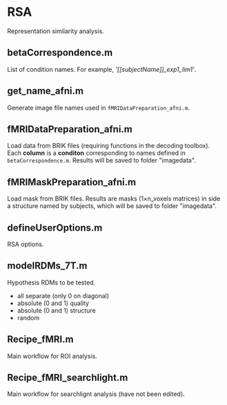 # RSA
Representation similarity analysis.

## betaCorrespondence.m
List of condition names. For example, *'[[subjectName]]_exp1_lim1'*.

## get_name_afni.m
Generate image file names used in `fMRIDataPreparation_afni.m`.

## fMRIDataPreparation_afni.m
Load data from BRIK files (requiring functions in the decoding toolbox). Each **column** is a **conditon** corresponding to names defined in `betaCorrespondence.m`. Results will be saved to folder "imagedata".

## fMRIMaskPreparation_afni.m
Load mask from BRIK files. Results are masks (1×n_voxels matrices) in side a structure named by subjects, which will be saved to folder "imagedata".

## defineUserOptions.m
RSA options.

## modelRDMs_7T.m
Hypothesis RDMs to be tested.
* all separate (only 0 on diagonal)
* absolute (0 and 1) quality
* absolute (0 and 1) structure
* random

## Recipe_fMRI.m
Main workflow for ROI analysis.

## Recipe_fMRI_searchlight.m
Main workflow for searchlignt analysis (have not been edited).